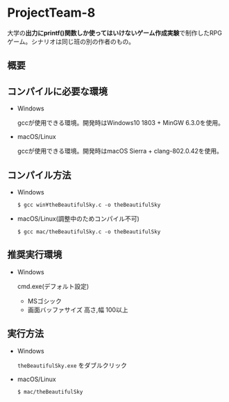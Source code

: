 # ProjectTeam-8

大学の**出力にprintf()関数しか使ってはいけないゲーム作成実験**で制作したRPGゲーム。シナリオは同じ班の別の作者のもの。

## 概要

## コンパイルに必要な環境
* Windows

	gccが使用できる環境。開発時はWindows10 1803 + MinGW 6.3.0を使用。

* macOS/Linux
	
	gccが使用できる環境。開発時はmacOS Sierra + clang-802.0.42を使用。

## コンパイル方法

* Windows

	```
	$ gcc win¥theBeautifulSky.c -o theBeautifulSky
	```

* macOS/Linux(調整中のためコンパイル不可)

	```
	$ gcc mac/theBeautifulSky.c -o theBeautifulSky
	```

## 推奨実行環境

* Windows
	
	cmd.exe(デフォルト設定)
	
	* MSゴシック
 	* 画面バッファサイズ 高さ,幅 100以上 

## 実行方法

* Windows

	`theBeautifulSky.exe` をダブルクリック


* macOS/Linux

	```
	$ mac/theBeautifulSky
	```
